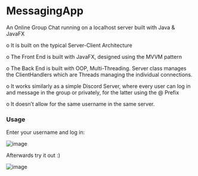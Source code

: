 # MessagingApp
An Online Group Chat running on a localhost server built with Java &amp; JavaFX

o It is built on the typical Server-Client Architecture

o The Front End is built with JavaFX, designed using the MVVM pattern

o The Back End is built with OOP, Multi-Threading. Server class manages the ClientHandlers which are Threads managing the individual connections.

o It works similarly as a simple Discord Server, where every user can log in and message in the group or privately, for the latter using the @ Prefix

o It doesn’t allow for the same username in the same server.

### Usage
Enter your username and log in: 

![image](https://github.com/user-attachments/assets/65d209e3-c335-4d66-bc71-5073370bb4c9)

Afterwards try it out :)

![image](https://github.com/user-attachments/assets/1c651461-0e94-4e17-b370-2918144172b5)


